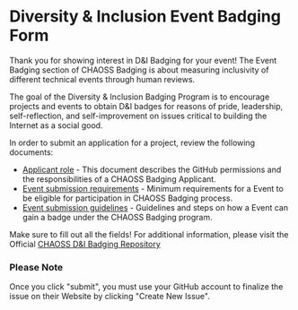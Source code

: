 # Diversity & Inclusion Event Badging Form
Thank you for showing interest in D&I Badging for your event! The Event Badging section of CHAOSS Badging is about measuring inclusivity of different technical events through human reviews.

The goal of the Diversity & Inclusion Badging Program is to encourage projects and events to obtain D&I badges for reasons of pride, leadership, self-reflection, and self-improvement on issues critical to building the Internet as a social good.

In order to submit an application for a project, review the following documents:
- [Applicant role](https://github.com/badging/diversity-and-inclusion/blob/master/roles/applicant.md) - This document describes the GitHub permissions and the responsibilities of a CHAOSS Badging Applicant.
- [Event submission requirements](https://github.com/badging/event-diversity-and-inclusion/blob/master/submission/requirements.md) - Minimum requirements for a Event to be eligible for participation in CHAOSS Badging process.
- [Event submission guidelines](https://github.com/badging/event-diversity-and-inclusion/blob/master/submission/guidelines.md) - Guidelines and steps on how a Event can gain a badge under the CHAOSS Badging program.

Make sure to fill out all the fields! For additional information, please visit the Official [CHAOSS D&I Badging Repository](https://github.com/badging/diversity-and-inclusion/)

### Please Note

Once you click "submit", you must use your GitHub account to finalize the issue on their Website by clicking "Create New Issue".